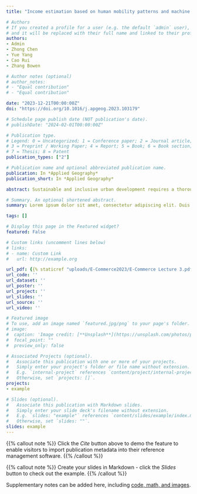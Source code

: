```yaml
---
title: "Income estimation based on human mobility patterns and machine learning models"

# Authors
# If you created a profile for a user (e.g. the default `admin` user), write the username (folder name) here 
# and it will be replaced with their full name and linked to their profile.
authors:
- Admin
- Zhong Chen
- Yue Yang
- Cao Rui
- Zhang Bowen

# Author notes (optional)
# author_notes:
# - "Equal contribution"
# - "Equal contribution"

date: "2023-12-21T00:00:00Z"
doi: "https://doi.org/10.1016/j.apgeog.2023.103179"

# Schedule page publish date (NOT publication's date).
# publishDate: "2024-02-01T00:00:00Z"

# Publication type.
# Legend: 0 = Uncategorized; 1 = Conference paper; 2 = Journal article;
# 3 = Preprint / Working Paper; 4 = Report; 5 = Book; 6 = Book section;
# 7 = Thesis; 8 = Patent
publication_types: ["2"]

# Publication name and optional abbreviated publication name.
publication: In *Applied Geography*
publication_short: In *Applied Geography*

abstract: Sustainable and inclusive urban development requires a thorough understanding of income distribution and poverty. Recent related research has extensively explored the use of automatically generated sensor data to proxy economic activities. Notably, human mobility patterns have been found to exhibit strong associations with socioeconomic attributes and great potential for income estimation. However, the representation of complex human mobility patterns and their effectiveness in income estimation needs further investigation. To address this, we propose three representations of human mobility, namely mobility indicators, activity footprints, and travel graphs. These representations feed into various models, including XGBoost, a traditional machine learning model, a convolutional neural network (CNN), and a time-series graph neural network (GCRN). By leveraging public transit data from Shenzhen, our study demonstrates that graph-based representations and deep learning models outperform other approaches in income estimation. They excel in minimising information loss and handling complex data structures. Spatial contextual attributes, such as transport accessibility, are the most influential factors, while indicators related to activity extent, temporal rhythm, and intensity contribute comparatively less. In summary, this study highlights the potential of cutting-edge artificial intelligence tools and emerging human mobility data as an alternative approach to estimating income distribution and addressing poverty-related concerns.

# Summary. An optional shortened abstract.
summary: Lorem ipsum dolor sit amet, consectetur adipiscing elit. Duis posuere tellus ac convallis placerat. Proin tincidunt magna sed ex sollicitudin condimentum.

tags: []

# Display this page in the Featured widget?
featured: False

# Custom links (uncomment lines below)
# links:
# - name: Custom Link
#   url: http://example.org

url_pdf: {{% staticref "uploads/E-Commerce2023/E-Commerce Lecture 3.pdf" "newtab" %}}Slides{{% /staticref %}}
url_code: ''
url_dataset: ''
url_poster: ''
url_project: ''
url_slides: ''
url_source: ''
url_video: ''

# Featured image
# To use, add an image named `featured.jpg/png` to your page's folder. 
# image:
#  caption: 'Image credit: [**Unsplash**](https://unsplash.com/photos/pLCdAaMFLTE)'
#  focal_point: ""
#  preview_only: false

# Associated Projects (optional).
#   Associate this publication with one or more of your projects.
#   Simply enter your project's folder or file name without extension.
#   E.g. `internal-project` references `content/project/internal-project/index.md`.
#   Otherwise, set `projects: []`.
projects:
- example

# Slides (optional).
#   Associate this publication with Markdown slides.
#   Simply enter your slide deck's filename without extension.
#   E.g. `slides: "example"` references `content/slides/example/index.md`.
#   Otherwise, set `slides: ""`.
slides: example
---
```


{{% callout note %}}
Click the *Cite* button above to demo the feature to enable visitors to import publication metadata into their reference management software.
{{% /callout %}}

{{% callout note %}}
Create your slides in Markdown - click the *Slides* button to check out the example.
{{% /callout %}}

Supplementary notes can be added here, including [code, math, and images](https://wowchemy.com/docs/writing-markdown-latex/).
